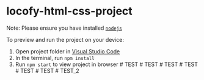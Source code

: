 
  # locofy-html-css-project

  Note: Please ensure you have installed <code><a href="https://nodejs.org/en/download/">nodejs</a></code>

  To preview and run the project on your device:
  1) Open project folder in <a href="https://code.visualstudio.com/download">Visual Studio Code</a>
  2) In the terminal, run `npm install`
  3) Run `npm start` to view project in browser
  #   T E S T  
 #   T E S T  
 #   T E S T  
 #   T E S T  
 #   T E S T  
 #   T E S T  
 #   T E S T _ 2  
 